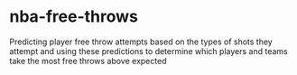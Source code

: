 # nba-free-throws
Predicting player free throw attempts based on the types of shots they attempt and using these predictions to determine which players and teams take the most free throws above expected
